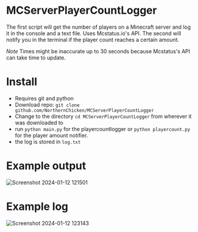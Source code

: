 # MCServerPlayerCountLogger
The first script will get the number of players on a Minecraft server and log it in the console and a text file. Uses Mcstatus.io's API.
The second will notify you in the terminal if the player count reaches a certain amount.

*Note* Times might be inaccurate up to 30 seconds because Mcstatus's API can take time to update.

# Install
* Requires git and python
* Download repo: ```git clone github.com/NorthernChicken/MCServerPlayerCountLogger```
* Change to the directory ```cd MCServerPlayerCountLogger``` from wherever it was downloaded to
* run ```python main.py``` for the playercountlogger or ```python playercount.py``` for the player amount notifier.
* the log is stored in ```log.txt```

# Example output
![Screenshot 2024-01-12 121501](https://github.com/NorthernChicken/MCServerPlayerCountLogger/assets/144752748/17134a2e-422a-4175-8b00-671f6e421e27)

# Example log
![Screenshot 2024-01-12 123143](https://github.com/NorthernChicken/MCServerPlayerCountLogger/assets/144752748/7f2a9c28-e4ce-47fb-a952-03e2bd67db4d)
